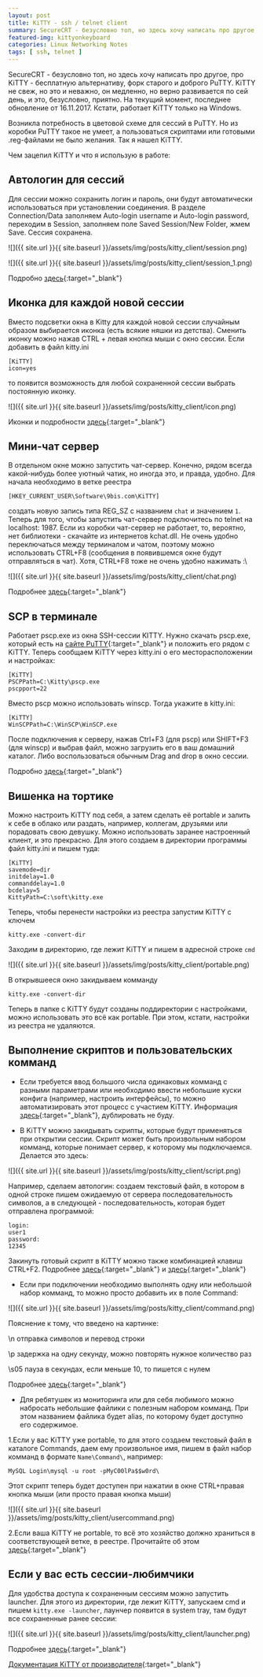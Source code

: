 ```yaml
---
layout: post
title: KiTTY - ssh / telnet client
summary: SecureCRT - безусловно топ, но здесь хочу написать про другое, про KiTTY - бесплатную альтернативу, форк старого и доброго PuTTY. KiTTY не свеж, но это и неважно, он медленно, но верно развивается по сей день, и это, безусловно, приятно. На текущий момент, последнее обновление от 16.11.2017. Кстати, работает KiTTY только на Windows.
featured-img: kittyonkeyboard
categories: Linux Networking Notes
tags: [ ssh, telnet ]
---
```

SecureCRT - безусловно топ, но здесь хочу написать про другое, про KiTTY - бесплатную альтернативу, форк старого и доброго PuTTY. KiTTY не свеж, но это и неважно, он медленно, но верно развивается по сей день, и это, безусловно, приятно. На текущий момент, последнее обновление от 16.11.2017. Кстати, работает KiTTY только на Windows.

Возникла потребность в цветовой схеме для сессий в PuTTY. Но из коробки PuTTY такое не умеет, а пользоваться скриптами или готовыми .reg-файлами не было желания. Так я нашел KiTTY.

Чем зацепил KiTTY и что я использую в работе:

Автологин для сессий
---------------------

Для сессии можно сохранить логин и пароль, они будут автоматически использоваться при установлении соединения. В разделе Connection/Data заполняем Auto-login username и Auto-login password, переходим в Session, заполняем поле Saved Session/New Folder, жмем Save. Сессия сохранена.

![]({{ site.url }}{{ site.baseurl }}/assets/img/posts/kitty_client/session.png)

![]({{ site.url }}{{ site.baseurl }}/assets/img/posts/kitty_client/session_1.png)

Подробно [здесь](http://www.9bis.net/kitty/?page=Automatic%20password&zone=ru){:target="_blank"}

Иконка для каждой новой сессии
------------------------------

Вместо подсветки окна в Kitty для каждой новой сессии случайным образом выбирается иконка (есть всякие няшки из детства). Сменить иконку можно нажав CTRL + левая кнопка мыши с окно сессии.
Если добавить в файл kitty.ini 
```
[KiTTY]
icon=yes
```
то появится возможность для любой сохраненной сессии выбрать постоянную иконку. 

![]({{ site.url }}{{ site.baseurl }}/assets/img/posts/kitty_client/icon.png)

Иконки и подробности [здесь](http://www.9bis.net/kitty/?page=folks&zone=ru){:target="_blank"}

Мини-чат сервер
---------------

В отдельном окне можно запустить чат-сервер. Конечно, рядом всегда какой-нибудь более уютный чатик, но иногда это, и правда, удобно.
Для начала необходимо в ветке реестра 
```
[HKEY_CURRENT_USER\Software\9bis.com\KiTTY]
```
создать новую запись типа REG_SZ с названием `chat` и значением `1`.
Теперь для того, чтобы запустить чат-сервер подключитесь по telnet на localhost: 1987.
Если из коробки чат-сервер не работает, то, вероятно, нет библиотеки - скачайте из интернетов kchat.dll.
Не очень удобно переключаться между терминалом и чатом, поэтому можно использовать CTRL+F8 (сообщения в появившемся окне будут отправляться в чат). Хотя, CTRL+F8 тоже не очень удобно нажимать :\

![]({{ site.url }}{{ site.baseurl }}/assets/img/posts/kitty_client/chat.png)

Подробнее [здесь](http://www.9bis.net/kitty/?page=Chat&zone=ru){:target="_blank"}

SCP в терминале
----------------

Работает pscp.exe из окна SSH-сессии KITTY. Нужно скачать pscp.exe, который есть на [сайте PuTTY](https://www.chiark.greenend.org.uk/~sgtatham/putty/latest.html){:target="_blank"} и положить его рядом с KiTTY. Теперь сообщаем KiTTY через kitty.ini о его месторасположении и настройках:
```
[KiTTY]
PSCPPath=C:\Kitty\pscp.exe 
pscpport=22
```
Вместо pscp можно использовать winscp. Тогда укажите в kitty.ini:
```
[KiTTY]
WinSCPPath=C:\WinSCP\WinSCP.exe
```
После подключения к серверу, нажав Ctrl+F3 (для pscp) или SHIFT+F3 (для winscp) и выбрав файл, можно загрузить его в ваш домашний каталог. Либо воспользоваться обычным Drag and drop в окно сессии.

Подробно [здесь](http://www.9bis.net/kitty/index.php?page=pscp%20and%20WinSCP%20integration){:target="_blank"}

Вишенка на тортике
------------------

Можно настроить KiTTY под себя, а затем сделать её portable и залить к себе в облако или раздать, например, коллегам, друзьями или порадовать свою девушку.
Можно использовать заранее настроенный клиент, и это прекрасно.
Для этого создаем в директории программы файл kitty.ini и пишем туда:
```
[KiTTY]
savemode=dir
initdelay=1.0
commanddelay=1.0
bcdelay=5
KittyPath=C:\soft\kitty.exe
```
Теперь, чтобы перенести настройки из реестра запустим KiTTY с ключем
```
kitty.exe -convert-dir
```
Заходим в директорию, где лежит KiTTY и пишем в адресной строке `cmd`

![]({{ site.url }}{{ site.baseurl }}/assets/img/posts/kitty_client/portable.png)

В открывшееся окно закидываем комманду
```
kitty.exe -convert-dir
```
Теперь в папке с KiTTY будут созданы поддиректории с настройками, можно использовать это всё как portable. При этом, кстати, настройки из реестра не удаляются.

Выполнение скриптов и пользовательских комманд
----------------------------------------------

* Если требуется ввод большого числа одинаковых комманд с разными параметрами или необходимо ввести небольшие куски конфига (например, настроить интерфейсы), то можно автоматизировать этот процесс с участием KiTTY.
Информация [здесь](https://habr.com/post/180281/){:target="_blank"}, дублировать не буду.

* В KiTTY можно закидывать скрипты, которые будут применяться при открытии сессии. Скрипт может быть произвольным набором комманд, которые понимает сервер, к которому мы подключаемся. Делается это здесь:

![]({{ site.url }}{{ site.baseurl }}/assets/img/posts/kitty_client/script.png)

Например, сделаем автологин: создаем текстовый файл, в котором в одной строке пишем ожидаемую от сервера последовательность символов, а в следующей - последовательность, которая будет отправлена программой:
```
login:
user1
password:
12345
```
Закинуть готовый скрипт в KiTTY можно также комбинацией клавиш CTRL+F2.
Подробнее [здесь](http://www.9bis.net/kitty/?page=Logon%20script&zone=ru){:target="_blank"} и [здесь](http://www.9bis.net/kitty/?page=Local%20script&zone=ru){:target="_blank"}

* Если при подключении необходимо выполнять одну или небольшой набор комманд, то можно просто добавить их в поле Command:

![]({{ site.url }}{{ site.baseurl }}/assets/img/posts/kitty_client/command.png)

Пояснение к тому, что введено на картинке: 

\n отправка символов и перевод строки

\p задержка на одну секунду, можно повторять нужное количество раз

\s05 пауза в секундах, если меньше 10, то пишется с нулем

Подробнее [здесь](http://www.9bis.net/kitty/?page=Automatic%20commands&zone=ru){:target="_blank"}

* Для ребятушек из мониторинга или для себя любимого можно набросать небольшие файлики с полезным набором комманд. При этом названием файлика будет alias, по которому будет доступно его содержимое.

1.Если у вас KiTTY уже portable, то для этого создаем текстовый файл в каталоге Commands, даем ему произвольное имя, пишем в файл набор комманд в формате `Name\Command\`, например:
```
MySQL Login\mysql -u root -pMyC00lPa$$w0rd\
```
Этот скрипт теперь будет доступен при нажатии в окне CTRL+правая кнопка мыши (или просто правая кнопка мыши)

![]({{ site.url }}{{ site.baseurl }}/assets/img/posts/kitty_client/usercommand.png)

2.Если ваша KiTTY не portable, то всё это хозяйство должно храниться в соответствующей ветке, в реестре. Прочитайте об этом [здесь](http://www.9bis.net/kitty/?page=Pre-defined%20commands&zone=ru){:target="_blank"}

Если у вас есть сессии-любимчики
---------------------------------

Для удобства доступа к сохраненным сессиям можно запустить launcher. Для этого из директории, где лежит KiTTY, запускаем cmd и пишем `kitty.exe -launcher`, лаунчер появится в system tray, там будут все сохраненные ранее сессии:

![]({{ site.url }}{{ site.baseurl }}/assets/img/posts/kitty_client/launcher.png)

Подробнее [здесь](http://www.9bis.net/kitty/?page=The%20session%20launcher&zone=ru){:target="_blank"}

[Документация KiTTY от производителя](http://www.9bis.net/kitty/?page=Welcome&zone=ru){:target="_blank"}

